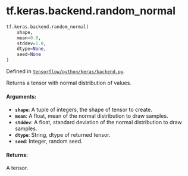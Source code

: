 <div itemscope itemtype="http://developers.google.com/ReferenceObject">
<meta itemprop="name" content="tf.keras.backend.random_normal" />
<meta itemprop="path" content="Stable" />
</div>

# tf.keras.backend.random_normal

``` python
tf.keras.backend.random_normal(
    shape,
    mean=0.0,
    stddev=1.0,
    dtype=None,
    seed=None
)
```



Defined in [`tensorflow/python/keras/backend.py`](https://www.tensorflow.org/code/tensorflow/python/keras/backend.py).

Returns a tensor with normal distribution of values.

#### Arguments:

* <b>`shape`</b>: A tuple of integers, the shape of tensor to create.
* <b>`mean`</b>: A float, mean of the normal distribution to draw samples.
* <b>`stddev`</b>: A float, standard deviation of the normal distribution
        to draw samples.
* <b>`dtype`</b>: String, dtype of returned tensor.
* <b>`seed`</b>: Integer, random seed.


#### Returns:

A tensor.